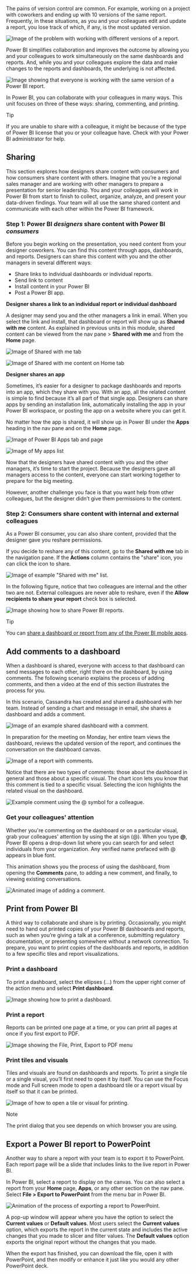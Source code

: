 The pains of version control are common. For example, working on a project with coworkers and ending up with 10 versions of the same report. Frequently, in these situations, as you and your colleagues edit and update a report, you lose track of which, if any, is the most updated version.

![Image of the problem with working with different versions of a report.](../media/1-4/power-bi-versioning-problem7.png)

Power BI simplifies collaboration and improves the outcome by allowing you and your colleagues to work simultaneously on the same dashboards and reports. And, while you and your colleagues explore the data and make changes to the reports and dashboards, the underlying is not affected.

![Image showing that everyone is working with the same version of a Power BI report.](../media/1-4/power-bi-versioning-solution7.png)

In Power BI, you can collaborate with your colleagues in many ways. This unit focuses on three of these ways: sharing, commenting, and printing.

> [!TIP]
> If you are unable to share with a colleague, it might be because of the type of Power BI license that you or your colleague have. Check with your Power BI administrator for help.

## Sharing

This section explores how designers share content with consumers and how consumers share content with others. Imagine that you’re a regional sales manager and are working with other managers to prepare a presentation for senior leadership. You and your colleagues will work in Power BI from start to finish to collect, organize, analyze, and present your data-driven findings. Your team will all use the same shared content and communicate with each other within the Power BI framework.

### Step 1: Power BI _designers_ share content with Power BI _consumers_ 

Before you begin working on the presentation, you need content from your designer coworkers. You can find this content through apps, dashboards, and reports. Designers can share this content with you and the other managers in several different ways:

*   Share links to individual dashboards or individual reports.
*   Send link to content
*   Install content in your Power BI
*   Post a Power BI app.

**Designer shares a link to an individual report or individual dashboard**

A designer may send you and the other managers a link in email. When you select the link and install, that dashboard or report will show up as **Shared with me** content. As explained in previous units in this module, shared content can be viewed from the nav pane > **Shared with me** and from the **Home** page.

![Image of Shared with me tab](../media/1-4/power-bi-shared.png)

![Image of Shared with me content on Home tab](../media/1-4/power-bi-home.png)

**Designer shares an app**

Sometimes, it’s easier for a designer to package dashboards and reports into an app, which they share with you. With an app, all the related content is simple to find because it’s all part of that single app. Designers can share apps by sending an installation link, automatically installing the app in your Power BI workspace, or posting the app on a website where you can get it.

No matter how the app is shared, it will show up in Power BI under the **Apps** heading in the nav pane and on the **Home** page.

![Image of Power BI Apps tab and page](../media/1-4/power-bi-apps.png)

![Image of My apps list](../media/1-4/power-bi-my-apps.png)

Now that the designers have shared content with you and the other managers, it’s time to start the project. Because the designers gave all managers access to the content, everyone can start working together to prepare for the big meeting.

However, another challenge you face is that you want help from other colleagues, but the designer didn’t give them permissions to the content.

### Step 2: Consumers share content with internal and external colleagues
As a Power BI consumer, you can also share content, provided that the designer gave you reshare permissions.

If you decide to reshare any of this content, go to the **Shared with me** tab in the navigation pane. If the **Actions** column contains the "share" icon, you can click the icon to share. 

![Image of example "Shared with me" list.](../media/1-4/power-bi-share-reports.png)

In the following figure, notice that two colleagues are internal and the other two are not. External colleagues are never able to reshare, even if the **Allow recipients to share your report** check box is selected.

![Image showing how to share Power BI reports.](../media/1-4/power-bi-share.png)


> [!TIP]
> You can [share a dashboard or report from any of the Power BI mobile apps](https://docs.microsoft.com/power-bi/consumer/mobile/mobile-share-dashboard-from-the-mobile-apps). 


## Add comments to a dashboard

When a dashboard is shared, everyone with access to that dashboard can send messages to each other, right there on the dashboard, by using comments. The following scenario explains the process of adding comments, and then a video at the end of this section illustrates the process for you.

In this scenario, Cassandra has created and shared a dashboard with her team. Instead of sending a chart and message in email, she shares a dashboard and adds a comment.

![Image of an example shared dashboard with a comment.](../media/1-4/power-bi-discussion.png)

In preparation for the meeting on Monday, her entire team views the dashboard, reviews the updated version of the report, and continues the conversation on the dashboard canvas. 

![Image of a report with comments.](../media/1-4/power-bi-comment6.png)

Notice that there are two types of comments: those about the dashboard in general and those about a specific visual. The chart icon lets you know that this comment is tied to a specific visual. Selecting the icon highlights the related visual on the dashboard.

![Example comment using the @ symbol for a colleague.](../media/1-4/power-bi-comment-icon.png)

### Get your colleagues' attention 

Whether you're commenting on the dashboard or on a particular visual, grab your colleagues' attention by using the at sign (@). When you type **@**, Power BI opens a drop-down list where you can search for and select individuals from your organization. Any verified name prefaced with @ appears in blue font.


This animation shows you the process of using the dashboard, from opening the **Comments** pane, to adding a new comment, and finally, to viewing existing conversations.

![Animated image of adding a comment.](../media/1-4/power-bi-commenting.gif)


## Print from Power BI

A third way to collaborate and share is by printing. Occasionally, you might need to hand out printed copies of your Power BI dashboards and reports, such as when you’re giving a talk at a conference, submitting regulatory documentation, or presenting somewhere without a network connection. To prepare, you want to print copies of the dashboards and reports, in addition to a few specific tiles and report visualizations. 

### Print a dashboard

To print a dashboard, select the ellipses (…) from the upper right corner of the action menu and select **Print dashboard**.

![Image showing how to print a dashboard.](../media/1-4/power-bi-print-dash.png)

### Print a report

Reports can be printed one page at a time, or you can print all pages at once if you first export to PDF.

![Image showing the File, Print, Export to PDF menu](../media/1-4/power-bi-print-pdf.png)

### Print tiles and visuals

Tiles and visuals are found on dashboards and reports. To print a single tile or a single visual, you’ll first need to open it by itself. You can use the Focus mode and Full screen mode to open a dashboard tile or a report visual by itself so that it can be printed.

![Image of how to open a tile or visual for printing.](../media/1-4/power-bi-print-tile.png)


> [!NOTE] 
> The print dialog that you see depends on which browser you are using.

## Export a Power BI report to PowerPoint

Another way to share a report with your team is to export it to PowerPoint. Each report page will be a slide that includes links to the live report in Power BI.

In Power BI, select a report to display on the canvas. You can also select a report from your **Home** page, **Apps**, or any other section on the nav pane. Select **File > Export to PowerPoint** from the menu bar in Power BI.

![Animation of the process of exporting a report to PowerPoint.](../media/1-4/power-bi-export-pptx.gif)

A pop-up window will appear where you have the option to select the **Current values** or **Default values**. Most users select the **Current values** option, which exports the report in the current state and includes the active changes that you made to slicer and filter values. The **Default values** option exports the original report without the changes that you made.

When the export has finished, you can download the file, open it with PowerPoint, and then modify or enhance it just like you would any other PowerPoint deck.
